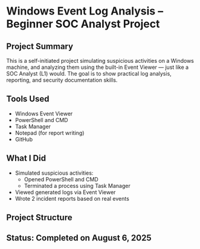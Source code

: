 # Windows Event Log Analysis – Beginner SOC Analyst Project
## Project Summary
This is a self-initiated project simulating suspicious activities on a Windows machine, and analyzing them using the built-in Event Viewer — just like a SOC Analyst (L1) would. The goal is to show practical log analysis, reporting, and security documentation skills.
## Tools Used
- Windows Event Viewer
- PowerShell and CMD
- Task Manager
- Notepad (for report writing)
- GitHub
## What I Did
- Simulated suspicious activities:
  - Opened PowerShell and CMD
  - Terminated a process using Task Manager
- Viewed generated logs via Event Viewer
- Wrote 2 incident reports based on real events
## Project Structure
##  Status: Completed on August 6, 2025
